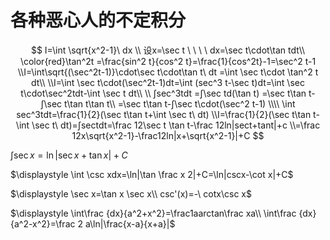 # 各种恶心人的不定积分

$$
I=\int \sqrt{x^2-1}\ dx
\\
设x=\sec t \ \ \ \ dx=\sec t\cdot\tan tdt\\
\color{red}\tan^2t =\frac{sin^2 t}{cos^2 t}=\frac{1}{cos^2t}-1=\sec^2 t-1
\\I=\int\sqrt{(\sec^2t-1)}\cdot\sec t\cdot\tan t\ dt
=\int \sec t\cdot \tan^2 t dt\\
\\I=\int \sec t\cdot(\sec^2t-1)dt=\int (sec^3 t-\sec t)dt=\int \sec t\cdot\sec^2tdt-\int \sec t dt\\
\\
∫sec^3tdt
=∫\sec td(\tan t)
=\sec t\tan t-∫\sec t\tan t\tan t\\
=\sec t\tan t-∫\sec t\cdot(\sec^2 t-1)
\\\\
\int sec^3tdt=\frac{1}{2}(\sec t\tan t+\int \sec t\ dt)
\\I=\frac{1}{2}(\sec t\tan t-\int \sec t\ dt)=∫sectdt=\frac 12\sec t \tan t-\frac 12ln|sect+tant|+c
\\=\frac 12x\sqrt{x^2-1}-\frac12ln|x+\sqrt{x^2-1}|+C
$$





$\displaystyle \int \sec x=\ln |\sec x+\tan x|+C$

$\displaystyle \int \csc xdx=\ln|\tan \frac x 2|+C=\ln|cscx-\cot x|+C$

$\displaystyle \sec x=\tan x \sec x\\ csc'(x)=-\ cotx\csc x$

$\displaystyle \int\frac {dx}{a^2+x^2}=\frac1aarctan\frac xa\\ \int\frac {dx}{a^2-x^2}=\frac 2 a\ln|\frac{x-a}{x+a}|$

